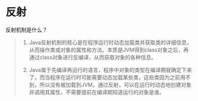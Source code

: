 # 反射

反射机制是什么？

>1. Java反射机制的核心是在程序运行时动态加载类并获取类的详细信息，从而操作类或对象的属性和方法。本质是JVM得到class对象之后，再通过class对象进行反编译，从而获取对象的各种信息。
>
>2. Java属于先编译再运行的语言，程序中对象的类型在编译期就确定下来了，而当程序在运行时可能需要动态加载某些类，这些类因为之前用不到，所以没有被加载到JVM。通过反射，可以在运行时动态地创建对象并调用其属性，不需要提前在编译期知道运行的对象是谁。
